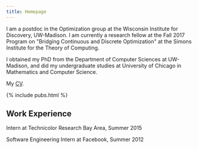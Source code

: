 ```yaml
---
title: Homepage
---
```


I am a postdoc in the Optimization group at the Wisconsin Institute for
Discovery, UW-Madison. I am currently a research fellow at the Fall 2017
Program on "Bridging Continuous and Discrete Optimization" at the Simons
Institute for the Theory of Computing.

I obtained my PhD from the Department of Computer Sciences at
UW-Madison, and did my undergraduate studies at University of Chicago in
Mathematics and Computer Science.

My [CV](./cv20171103.pdf).

{% include pubs.html %}

## Work Experience

Intern at Technicolor Research Bay Area, Summer 2015

Software Engineering Intern at Facebook, Summer 2012

